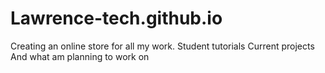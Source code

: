 # Lawrence-tech.github.io
Creating an online store for all my work. 
Student tutorials
Current projects
And what am planning to work on
